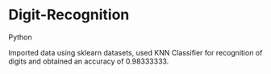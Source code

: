 # Digit-Recognition
Python

Imported data using sklearn datasets, used KNN Classifier for recognition of digits and obtained an accuracy of 0.98333333.
